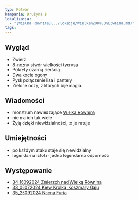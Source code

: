 ```yaml
---
typ: Potwór
kampania: Drużyna B
lokalizacja:
  - "[Wielka Równina](../lokacje/Wielka%20R%C3%B3wnina.md)"
tags: 
---
```


## Wygląd
- Zwierz 
- 8-nożny stwór wielkości tygrysa 
- Pokryty czarną sierścią 
- Dwa kocie ogony 
- Pysk połączenie lisa i pantery 
- Zielone oczy, z których bije magia.

## Wiadomości
- monstrum nawiedzające [Wielka Równina](../lokacje/Wielka%20R%C3%B3wnina.md)
- nie ma ich tak wiele
- Żyją dzięki niewidzialności, to je ratuje

## Umiejętności
- po każdym ataku staje się niewidzialny
- legendarna istota- jedna legendarna odporność

## Występowanie
- [34_16092024 Zmierzch nad Wielką Równiną](../sesje/34_16092024%20Zmierzch%20nad%20Wielk%C4%85%20R%C3%B3wnin%C4%85.md)
- [33_06072024 Krew Krolka, Koszmary Gaju](../sesje/33_06072024%20Krew%20Krolka,%20Koszmary%20Gaju.md)
- [35_26092024 Nocna Furia](../sesje/35_26092024%20Nocna%20Furia.md)





